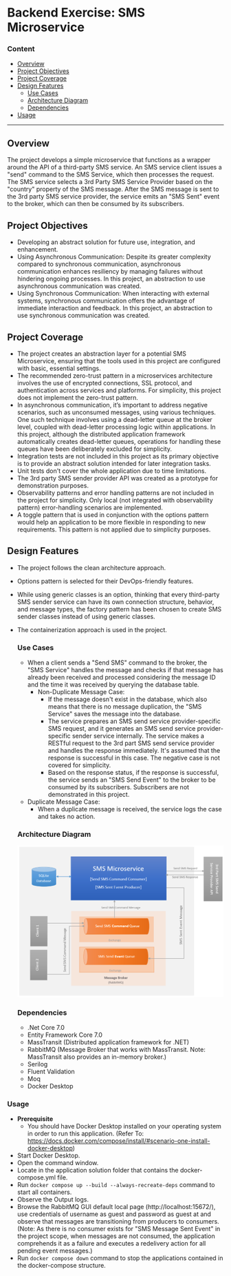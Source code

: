 # Backend Exercise: SMS Microservice

### Content
- [Overview](#Overview-)
- [Project Objectives](#Project-Objectives-)
- [Project Coverage](#Project-Coverage-)
- [Design Features](#Design-Features-)
  - [Use Cases](#Use-Cases-)
  - [Architecture Diagram](#Architecture-Diagram-)
  - [Dependencies](#Dependencies-)
- [Usage](#Usage-)
---

## Overview <span id="Overview"></span>
The project develops a simple microservice that functions as a wrapper around the API of a third-party SMS service. An SMS service client issues a "send" command to the SMS Service, which then processes the request. The SMS service selects a 3rd Party SMS Service Provider based on the "country" property of the SMS message. After the SMS message is sent to the 3rd party SMS service provider, the service emits an "SMS Sent" event to the broker, which can then be consumed by its subscribers.


## Project Objectives <span id="ProjectObjectives"></span>
* Developing an abstract solution for future use, integration, and enhancement.
* Using Asynchronous Communication: Despite its greater complexity compared to synchronous communication, asynchronous communication enhances resiliency by managing failures without hindering ongoing processes. In this project, an abstraction to use asynchronous communication was created. 
* Using Synchronous Communication: When interacting with external systems, synchronous communication offers the advantage of immediate interaction and feedback. In this project, an abstraction to use synchronous communication was created.

  
## Project Coverage <span id="ProjectCoverage"></span>
* The project creates an abstraction layer for a potential SMS Microservice, ensuring that the tools used in this project are configured with basic, essential settings.
* The recommended zero-trust pattern in a microservices architecture involves the use of encrypted connections, SSL protocol, and authentication across services and platforms. For simplicity, this project does not implement the zero-trust pattern.
* In asynchronous communication, it’s important to address negative scenarios, such as unconsumed messages, using various techniques. One such technique involves using a dead-letter queue at the broker level, coupled with dead-letter processing logic within applications. In this project, although the distributed application framework automatically creates dead-letter queues, operations for handling these queues have been deliberately excluded for simplicity.
* Integration tests are not included in this project as its primary objective is to provide an abstract solution intended for later integration tasks.
* Unit tests don't cover the whole application due to time limitations.
* The 3rd party SMS sender provider API was created as a prototype for demonstration purposes.
* Observability patterns and error handling patterns are not included in the project for simplicity. Only local (not integrated with observability pattern) error-handling scenarios are implemented.
* A toggle pattern that is used in conjunction with the options pattern would help an application to be more flexible in responding to new requirements. This pattern is not applied due to simplicity purposes.


## Design Features <span id="DesignFeatures"></span>
* The project follows the clean architecture approach.
* Options pattern is selected for their DevOps-friendly features.
* While using generic classes is an option, thinking that every third-party SMS sender service can have its own connection structure, behavior, and message types, the factory pattern has been chosen to create SMS sender classes instead of using generic classes.
* The containerization approach is used in the project. 
  
  ### Use Cases <span id="UseCases"></span>
  * When a client sends a "Send SMS" command to the broker, the "SMS Service" handles the message and checks if that message has already been received and processed considering the message ID and the time it was received by querying the database table.
    * Non-Duplicate Message Case:
      - If the message doesn't exist in the database, which also means that there is no message duplication, the "SMS Service" saves the message into the database.
      - The service prepares an SMS send service provider-specific SMS request, and it generates an SMS send service provider-specific sender service internally. The service makes a RESTful request to the 3rd part SMS send service provider and handles the response immediately. It's assumed that the response is successful in this case. The negative case is not covered for simplicity.
      - Based on the response status, if the response is successful, the service sends an "SMS Send Event" to the broker to be consumed by its subscribers. Subscribers are not demonstrated in this project.
   * Duplicate Message Case:
       - When a duplicate message is received, the service logs the case and takes no action.

  ### Architecture Diagram <span id="ArchitectureDiagram"></span>
    ![Architecture Diagram](ArchitectureDiagram.png)
  
  ### Dependencies <span id="Dependencies"></span>
  * .Net Core 7.0
  * Entity Framework Core 7.0
  * MassTransit (Distributed application framework for .NET)
  * RabbitMQ (Message Broker that works with MassTransit. Note: MassTransit also provides an in-memory broker.)
  * Serilog
  * Fluent Validation
  * Moq
  * Docker Desktop


### Usage <span id="Usage"></span>
* **Prerequisite**
    * You should have Docker Desktop installed on your operating system in order to run this application.
      (Refer To: https://docs.docker.com/compose/install/#scenario-one-install-docker-desktop)
* Start Docker Desktop.
* Open the command window.
* Locate in the application solution folder that contains the docker-compose.yml file.
* Run `docker compose up --build --always-recreate-deps` command to start all containers.
* Observe the Output logs.
* Browse the RabbitMQ GUI default local page (http://localhost:15672/), use credentials of username as guest and password as guest at and observe that messages are transitioning from producers to consumers.
  (Note: As there is no consumer exists for "SMS Message Sent Event" in the project scope, when messages are not consumed, the application comprehends it as a failure and executes a redelivery action for all pending event messages.)
* Run `docker compose down` command to stop the applications contained in the docker-compose structure.


